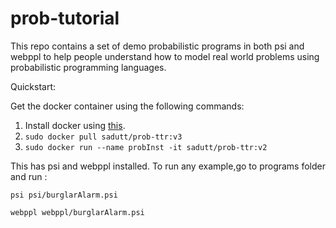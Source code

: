 # prob-tutorial
This repo contains a set of demo probabilistic programs in both psi and webppl to help people understand how to model real world problems using probabilistic programming languages.

Quickstart:

Get the docker container using the following commands:
  1.  Install docker using [this](https://docs.docker.com/engine/installation/linux/docker-ce/ubuntu/#install-using-the-repository).
  2.  ```sudo docker pull sadutt/prob-ttr:v3```
  3.  ```sudo docker run --name probInst -it sadutt/prob-ttr:v2```

This has psi and webppl installed. To run any example,go to programs folder and run :

`psi psi/burglarAlarm.psi`

`webppl webppl/burglarAlarm.psi`
